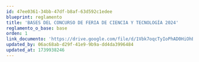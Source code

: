 ```yaml
---
id: 47ee0361-34bb-47df-b8af-63d592c1edee
blueprint: reglamento
title: 'BASES DEL CONCURSO DE FERIA DE CIENCIA Y TECNOLOGÍA 2024'
reglamento_o_base: base
orden: 1
link_documento: 'https://drive.google.com/file/d/1Vbk7oqcTyIoPhAD0HiOhBm4EImqWZQkx/view?usp=drive_link'
updated_by: 06ac68ab-d29f-41e9-9b9a-dd4da3996484
updated_at: 1739938246
---
```

